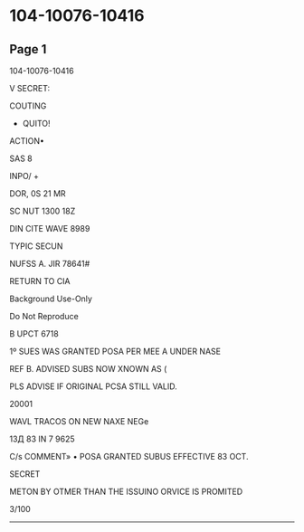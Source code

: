# 104-10076-10416

## Page 1

104-10076-10416

V SECRET:

COUTING

* QUITO!

ACTION•

SAS 8

INPO/ +

DOR, 0S 21 MR

SC NUT 1300 18Z

DIN CITE WAVE 8989

TYPIC SECUN

NUFSS A. JIR 78641#

RETURN TO CIA

Background Use-Only

Do Not Reproduce

B UPCT 6718

1º SUES WAS GRANTED POSA PER MEE A UNDER NASE

REF B. ADVISED SUBS NOW XNOWN AS (

PLS ADVISE IF ORIGINAL PCSA STILL VALID.

20001

WAVL TRACOS ON NEW NAXE NEGe

13Д 83 IN 7 9625

C/s COMMENT» • POSA GRANTED SUBUS EFFECTIVE 83 OCT.

SECRET

METON BY OTMER THAN THE ISSUINO ORVICE IS PROMITED

3/100

---

